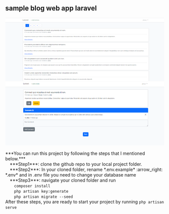 ## sample blog web app laravel
<p align="center">
<img src="public/blog.png" width="600" height="200" />
<img src="public/detail.png" width="600" height="200" />
</p>
***You can run this project by following the steps that I mentioned below.***<br>
  &emsp;***Step1***: clone the github repo to your local project folder.<br>
  &emsp;***Step2***: In your cloned folder, rename *.env.example*  :arrow_right: *.env* and in .env file you need to change your database name<br>
  &emsp;***Step3***: navigate your cloned folder and run
    <br>&emsp;&emsp;<code>composer install</code>
    <br>&emsp;&emsp;<code>php artisan key:generate</code>
    <br>&emsp;&emsp;<code>php artisan migrate --seed </code><br>
    After these steps, you are ready to start your project by running <code>php artisan serve</code>
    
    

